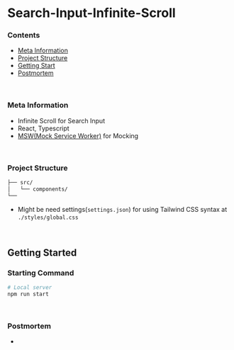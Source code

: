 # **Search-Input-Infinite-Scroll**

### **Contents**

- [Meta Information](#Meta-Information)
- [Project Structure](#Project-structure)
- [Getting Start](#Getting-Start)
- [Postmortem](#Postmortem)

</br>

### **Meta Information**

- Infinite Scroll for Search Input
- React, Typescript
- [MSW(Mock Service Worker)](https://mswjs.io/) for Mocking

</br>

### **Project Structure**

```bash
├── src/
│   └── components/
└──
```

- Might be need settings(`settings.json`) for using Tailwind CSS syntax at `./styles/global.css`

</br>

## **Getting Started**

### **Starting Command**

```bash
# Local server
npm run start
```

</br>

### **Postmortem**

-
